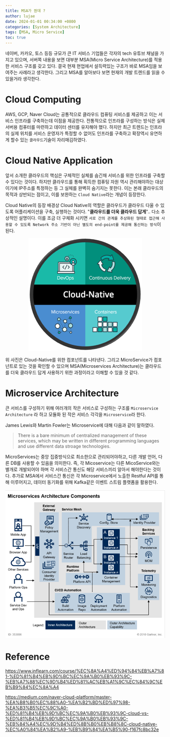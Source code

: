 ```yaml
---
title: MSA가 뭔데 ?
author: lujae
date: 2024-01-01 00:34:00 +0800
categories: [System Architecture]
tags: [MSA, Micro Service]
toc: true
---
```


네이버, 카카오, 토스 등등 규모가 큰 IT 서비스 기업들은 각자의 tech 유튜브 채널을 가지고 있으며, 서버쪽 내용을 보면 대부분 MSA(Micro Service Architecture)를 적용한 서비스 구조를 갖고 있다. 결국 현재 현업에서 설득력있는 구조가 바로 MSA임을 보여주는 사례라고 생각한다. 그리고 MSA를 알아보다 보면 현재의 개발 트렌드를 읽을 수 있을거라 생각한다.

# Cloud Computing

AWS, GCP, Naver Cloud는 공통적으로 클라우드 컴퓨팅 서비스를 제공하고 이는 서비스 인프라를 구축하는데 이점을 제공한다. 전통적으로 인프라를 구성하는 방식은 실제 서버용 컴퓨터를 마련하고 데이터 센터를 유지해야 했다. 하지만 최근 트렌드는 인프라의 실제 위치를 서비스 운영자가 특정할 수 없어도 인프라를 구축하고 확장역시 유연하게 할수 있는 `클라우드`기술이 자리매김하였다.

# Cloud Native Application

앞서 소개한 클라우드의 핵심은 구체적인 실체를 숨긴채 서비스를 위한 인프라를 구축할 수 있다는 것이다. 하지만 클라우드를 통해 획득한 컴퓨팅 자원 역시 관리해야하는 대상이기에 IP주소를 특정하는 등 그 실체를 완벽히 숨기지는 못한다. 이는 본래 클라우드의 목적과 상반되는 점이고, 이를 보완하는 `Cloud Native`라는 개념이 등장한다.

Cloud Native의 등장 배경상 Cloud Native의 역할은 클라우드가 클라우드 다울 수 있도록 어플리케이션을 구축, 실행하는 것이다. "**클라우드를 더욱 클라우드 답게**".. 다소 추상적인 설명이다. 이를 조금 더 구체화 시키면 `서로 간의 관계를 추상화된 형태로 접근해 사용할 수 있도록 Network 주소 기반이 아닌 별도의 end-point를 제공해 통신하는 방식`이 된다.

<p align="center">
  <img src="../assets/img/posts/cloud_native.png" alt="cloud native">
</p>

위 사진은 Cloud-Native를 위한 컴포넌트를 나타낸다. 그리고 MicroService가 컴포넌트로 있는 것을 확인할 수 있으며 MSA(Microservices Architecture)는 클라우드를 더욱 클라우드 답게 사용하기 위한 과정이라고 이해할 수 있을 것 같다.

# Microservice Architecture

큰 서비스를 구성하기 위해 여러개의 작은 서비스로 구성하는 구조를 `Microservice Architecture` 라 하고 모듈화 된 작은 서비스 각각을 `Microservice`라 한다.

James Lewis와 Martin Fowler는 Microservice에 대해 다음과 같이 말하였다.

> There is a bare minimum of centralized management of these services, which may be written in different programming languages and use different data stroage technologies.

MicroServices는 중앙 집중방식으로 최소한으로 관리되어야하고, 다른 개발 언어, 다른 DB를 사용할 수 있음을 의미한다. 즉, 각 Micoservice는 다른 MicoService와는 별개로 개발되어야 하며 각 서비스간 통신도 해당 서비스끼리 알아서 해야한다는 것이다. 추가로 MSA에서 서비스간 통신은 각 Microservice에서 노출한 Restful API를 통해 이루어지고, 데이터 동기화를 위해 Kafka같은 이벤트 스트림 플랫폼을 활용한다.

![MSA](/assets/img/posts/MSA.png)

# Reference

https://www.inflearn.com/course/%EC%8A%A4%ED%94%84%EB%A7%81-%ED%81%B4%EB%9D%BC%EC%9A%B0%EB%93%9C-%EB%A7%88%EC%9D%B4%ED%81%AC%EB%A1%9C%EC%84%9C%EB%B9%84%EC%8A%A4

https://medium.com/naver-cloud-platform/master-%EA%B8%B0%EC%88%A0-%EA%B2%BD%ED%97%98-%EA%B3%B5%EC%9C%A0-%ED%81%B4%EB%9D%BC%EC%9A%B0%EB%93%9C-cloud-vs-%ED%81%B4%EB%9D%BC%EC%9A%B0%EB%93%9C-%EB%84%A4%EC%9D%B4%ED%8B%B0%EB%B8%8C-cloud-native-%EC%A0%84%EA%B2%A9-%EB%B9%84%EA%B5%90-f167fc8bc32e

